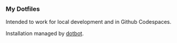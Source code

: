 ### My Dotfiles
Intended to work for local development and in Github Codespaces. 

Installation managed by [dotbot](https://github.com/anishathalye/dotbot). 
